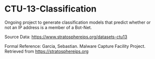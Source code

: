 # CTU-13-Classification
Ongoing project to generate classification models that predict whether or not an IP address is a member of a Bot-Net.

Source Data: https://www.stratosphereips.org/datasets-ctu13

Formal Reference:
Garcia, Sebastian. Malware Capture Facility Project. Retrieved from https://stratosphereips.org
